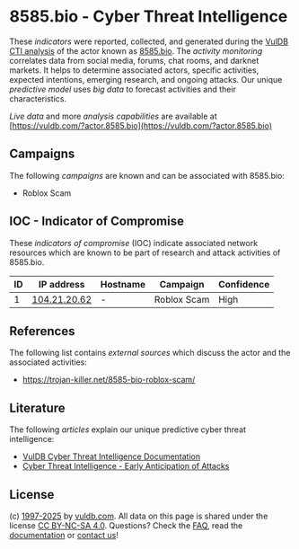 # 8585.bio - Cyber Threat Intelligence

These _indicators_ were reported, collected, and generated during the [VulDB CTI analysis](https://vuldb.com/?kb.cti) of the actor known as [8585.bio](https://vuldb.com/?actor.8585.bio). The _activity monitoring_ correlates data from social media, forums, chat rooms, and darknet markets. It helps to determine associated actors, specific activities, expected intentions, emerging research, and ongoing attacks. Our unique _predictive model_ uses _big data_ to forecast activities and their characteristics.

_Live data_ and more _analysis capabilities_ are available at [https://vuldb.com/?actor.8585.bio](https://vuldb.com/?actor.8585.bio)

## Campaigns

The following _campaigns_ are known and can be associated with 8585.bio:

* Roblox Scam

## IOC - Indicator of Compromise

These _indicators of compromise_ (IOC) indicate associated network resources which are known to be part of research and attack activities of 8585.bio.

ID | IP address | Hostname | Campaign | Confidence
-- | ---------- | -------- | -------- | ----------
1 | [104.21.20.62](https://vuldb.com/?ip.104.21.20.62) | - | Roblox Scam | High

## References

The following list contains _external sources_ which discuss the actor and the associated activities:

* https://trojan-killer.net/8585-bio-roblox-scam/

## Literature

The following _articles_ explain our unique predictive cyber threat intelligence:

* [VulDB Cyber Threat Intelligence Documentation](https://vuldb.com/?kb.cti)
* [Cyber Threat Intelligence - Early Anticipation of Attacks](https://www.scip.ch/en/?labs.20201022)

## License

(c) [1997-2025](https://vuldb.com/?kb.changelog) by [vuldb.com](https://vuldb.com/?kb.about). All data on this page is shared under the license [CC BY-NC-SA 4.0](https://creativecommons.org/licenses/by-nc-sa/4.0/). Questions? Check the [FAQ](https://vuldb.com/?kb.faq), read the [documentation](https://vuldb.com/?kb) or [contact us](https://vuldb.com/?contact)!

